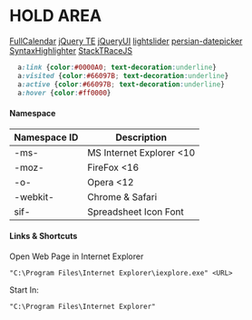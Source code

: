 # HOLD AREA

[FullCalendar](http://fullcalendar.io/) 
[jQuery TE](http://jqueryte.com/) 
[jQueryUI](http://jqueryui.com)
[lightslider](https://github.com/sachinchoolur/lightslider) 
[persian-datepicker](http://babakhani.github.io/PersianWebToolkit/docs/datepicker) 
[SyntaxHighlighter](http://alexgorbatchev.com/SyntaxHighlighter)
[StackTRaceJS](https://www.stacktracejs.com/) 

```css
  a:link {color:#0000A0; text-decoration:underline}
  a:visited {color:#66097B; text-decoration:underline}
  a:active {color:#66097B; text-decoration:underline}
  a:hover {color:#ff0000}
```

#### Namespace
| Namespace ID | Description |  
| --- | --- |  
| -ms-|MS Internet Explorer <10|  
| -moz-|FireFox <16|  
| -o-|Opera <12|  
| -webkit-|Chrome & Safari|  
| sif-|Spreadsheet Icon Font|  

#### Links & Shortcuts

Open Web Page in Internet Explorer	
```dos
"C:\Program Files\Internet Explorer\iexplore.exe" <URL>
```
Start In: 
```dos
"C:\Program Files\Internet Explorer"
```
